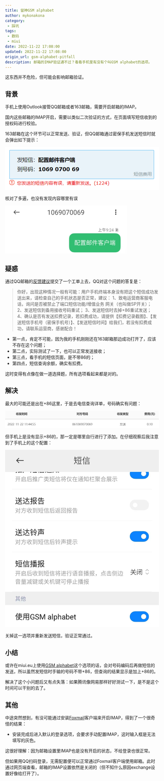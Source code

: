 ```yaml
---
title: 留神GSM alphabet
author: mykonakona
category: 
 - 踩坑
tags: 
 - 数码
 - miui
date: 2022-11-22 17:08:00
updated: 2022-11-22 17:08:00
origin_url: gsm-alphabet-pitfall
description: 邮箱的IMAP验证通不过？看看手机里有没有个叫GSM alphabet的选项。
---
```


这东西并不危险，但可能会影响邮箱验证。

<!-- more -->

## 背景

手机上使用Outlook接管QQ邮箱或者163邮箱，需要开启邮箱的IMAP。

国内这些邮箱的IMAP开启，需要以类似二次验证的方式，在页面填写短信收到的授权码进行校验。

163邮箱在这个环节可以正常发送、验证，但QQ邮箱通过密保手机发送短信时就会弹出如下提示：

![“您发送的短信内容有误”](/images/2022-11-22-alert.PNG)

核对了多遍，也没有发现内容哪里有误

![实发短信内容无误](/images/2022-11-22-message.PNG)

## 疑惑

通过QQ邮箱的[反馈建议](https://open.mail.qq.com/feedback/feedbackhome#/)提交了一个工单上去，QQ对这个问题的答复是：

> 你好，出现这种情况一般有可能：用户手机终端本身没有把这个短信成功发送出来，请检查自己的手机状态是否正常，建议： 1、致电运营商客服电话，询问是否被禁止了端口短信功能/增值业务 网关（也叫做SP开关）； 2、发送短信到备用接收号码重试； 3、发送短信时去掉+86重试发送； 4、确认是否有发送扣费记录，若扣费成功，请提供【扣费记录截图】、【发送短信手机号（密保手机号）】、【发送短信时间】给我们，若没有扣费成功，请联系运营商，感谢配合！

- 第一点，肯定不可能，因为我的手机刚刚还在163邮箱那边成功打开了，应该不存在这个问题；
- 第二点，实际测试了一下，也可以正常发送接收；
- 第三点，看手机的短信页面，是不带86的；
- 第四点，短信查询余额，确实有扣费。

这时变得有点像在做一道选择题，所有选项看起来都是对的。

## 解决

最大的可能还是出在+86这里，于是去电信查询详单，号码确实有问题：

![+86](/images/2022-11-22-detail.PNG)

但手机上是没有显示+86的，那一定是哪里自行进行了添加。在仔细观察后我注意到了手机上的这个配置：

![GSM-alphabet](/images/2022-11-22-GSM-alphabet.jpg)

关掉这一选项并重新发送短信，验证正常通过。

## 小结

或许在miui.eu上使用[GSM alphabet](https://melroselabs.com/docs/reference/sms/gsm-alphabet/)这个选项的话，会对号码编码后再做短信的发送，所以虽然发短信时手输的号码不带+86，但查询的结果显示是加上+86的。

解决了这个小问题后又有点失落：如果腾讯像网易那样好好测试一下，是不是这个时间可以干别的去了。

## 其他

中途突然想到，有没可能通过安装[Foxmail](https://www.foxmail.com/)客户端来开启IMAP，得到了一个很奇怪的结果：

- 安装完成后进入默认的登录选项，会要求手动配置IMAP，这时输入框是无法填写的灰色。

这很好理解：因为邮箱设置里IMAP也是没有开启的状态，不给登录也很正常。

但如果用QQ扫码登录，无需配置便可以正常通过Foxmail客户端使用邮箱。此时通过网页端查看，邮箱的IMAP设置依然是关闭的（但不知什么原因exchange设置好像给打开了）。
